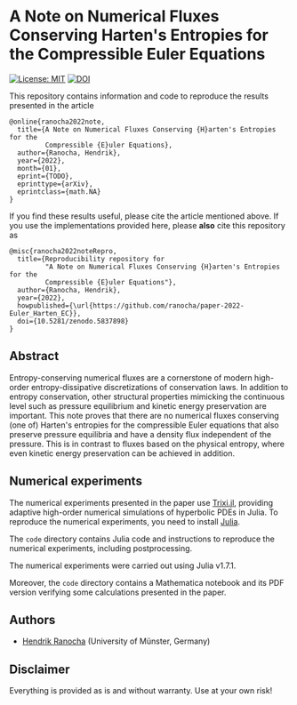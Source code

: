 # A Note on Numerical Fluxes Conserving Harten's Entropies for the Compressible Euler Equations

[![License: MIT](https://img.shields.io/badge/License-MIT-success.svg)](https://opensource.org/licenses/MIT)
[![DOI](https://zenodo.org/badge/DOI/10.5281/zenodo.5837898.svg)](https://doi.org/10.5281/zenodo.5837898)

This repository contains information and code to reproduce the results presented in the article
```
@online{ranocha2022note,
  title={A Note on Numerical Fluxes Conserving {H}arten's Entropies for the
         Compressible {E}uler Equations},
  author={Ranocha, Hendrik},
  year={2022},
  month={01},
  eprint={TODO},
  eprinttype={arXiv},
  eprintclass={math.NA}
}
```

If you find these results useful, please cite the article mentioned above. If you
use the implementations provided here, please **also** cite this repository as
```
@misc{ranocha2022noteRepro,
  title={Reproducibility repository for
         "A Note on Numerical Fluxes Conserving {H}arten's Entropies for the
         Compressible {E}uler Equations"},
  author={Ranocha, Hendrik},
  year={2022},
  howpublished={\url{https://github.com/ranocha/paper-2022-Euler_Harten_EC}},
  doi={10.5281/zenodo.5837898}
}
```


## Abstract

Entropy-conserving numerical fluxes are a cornerstone of modern high-order
entropy-dissipative discretizations of conservation laws. In addition to entropy
conservation, other structural properties mimicking the continuous level such as
pressure equilibrium and kinetic energy preservation are important. This note
proves that there are no numerical fluxes conserving (one of) Harten's entropies
for the compressible Euler equations that also preserve pressure equilibria and
have a density flux independent of the pressure. This is in contrast to fluxes
based on the physical entropy, where even kinetic energy preservation can be
achieved in addition.


## Numerical experiments

The numerical experiments presented in the paper use [Trixi.jl](https://github.com/trixi-framework/Trixi.jl),
providing adaptive high-order numerical simulations of hyperbolic PDEs in Julia.
To reproduce the numerical experiments, you need to install [Julia](https://julialang.org/).

The `code` directory contains Julia code and instructions to reproduce the numerical
experiments, including postprocessing.

The numerical experiments were carried out using Julia v1.7.1.

Moreover, the `code` directory contains a Mathematica notebook and its PDF
version verifying some calculations presented in the paper.


## Authors

* [Hendrik Ranocha](https://ranocha.de) (University of Münster, Germany)


## Disclaimer

Everything is provided as is and without warranty. Use at your own risk!

